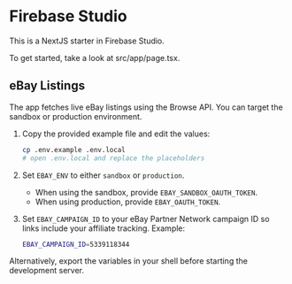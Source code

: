 # Firebase Studio

This is a NextJS starter in Firebase Studio.

To get started, take a look at src/app/page.tsx.

## eBay Listings

The app fetches live eBay listings using the Browse API. You can target the
sandbox or production environment.

1. Copy the provided example file and edit the values:

   ```bash
   cp .env.example .env.local
   # open .env.local and replace the placeholders
   ```

2. Set `EBAY_ENV` to either `sandbox` or `production`.
   - When using the sandbox, provide `EBAY_SANDBOX_OAUTH_TOKEN`.
   - When using production, provide `EBAY_OAUTH_TOKEN`.

3. Set `EBAY_CAMPAIGN_ID` to your eBay Partner Network campaign ID so links
   include your affiliate tracking. Example:

   ```bash
   EBAY_CAMPAIGN_ID=5339118344
   ```

Alternatively, export the variables in your shell before starting the
development server.
